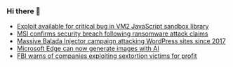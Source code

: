 ### Hi there 👋

<!--START_SECTION:feed-->
* [Exploit available for critical bug in VM2 JavaScript sandbox library](https://www.bleepingcomputer.com/news/security/exploit-available-for-critical-bug-in-vm2-javascript-sandbox-library/)
* [MSI confirms security breach following ransomware attack claims](https://www.bleepingcomputer.com/news/security/msi-confirms-security-breach-following-ransomware-attack-claims/)
* [Massive Balada Injector campaign attacking WordPress sites since 2017](https://www.bleepingcomputer.com/news/security/massive-balada-injector-campaign-attacking-wordpress-sites-since-2017/)
* [Microsoft Edge can now generate images with AI](https://www.bleepingcomputer.com/news/microsoft/microsoft-edge-can-now-generate-images-with-ai/)
* [FBI warns of companies exploiting sextortion victims for profit](https://www.bleepingcomputer.com/news/security/fbi-warns-of-companies-exploiting-sextortion-victims-for-profit/)
<!--END_SECTION:feed-->

<!--
**frankenk/frankenk** is a ✨ _special_ ✨ repository because its `README.md` (this file) appears on your GitHub profile.

Here are some ideas to get you started:

- 🔭 I’m currently working on ...
- 🌱 I’m currently learning ...
- 👯 I’m looking to collaborate on ...
- 🤔 I’m looking for help with ...
- 💬 Ask me about ...
- 📫 How to reach me: ...
- 😄 Pronouns: ...
- ⚡ Fun fact: ...
-->



